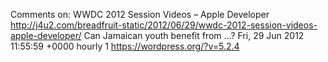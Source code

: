Comments on: WWDC 2012 Session Videos – Apple Developer http://j4u2.com/breadfruit-static/2012/06/29/wwdc-2012-session-videos-apple-developer/ Can Jamaican youth benefit from ...? Fri, 29 Jun 2012 11:55:59 +0000  hourly   1  https://wordpress.org/?v=5.2.4